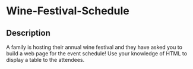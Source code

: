 # Wine-Festival-Schedule

## Description
 A family is hosting their annual wine festival and they have asked you to build a web page for the event schedule! Use your knowledge of HTML to display a table to the attendees.
